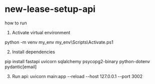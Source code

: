 # new-lease-setup-api

how to run
1. Activate virtual environment

python -m venv my_env
my_env\Scripts\Activate.ps1

2. Install dependencies

pip install fastapi uvicorn sqlalchemy psycopg2-binary python-dotenv pydantic[email]

3. Run api: 
uvicorn main:app --reload --host 127.0.0.1 --port 3002